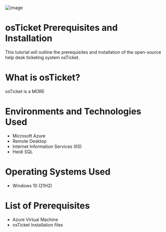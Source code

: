![image](https://github.com/user-attachments/assets/9898bdf6-5ad1-4f64-8d30-c8627afc20e9)
# osTicket Prerequisites and Installation
This tutorial will outline the prerequisites and installation of the open-source help desk ticketing system osTicket.
# What is osTicket?
osTicket is a MORE
# Environments and Technologies Used
+ Microsoft Azure
+ Remote Desktop
+ Internet Information Services (IIS)
+ Heidi SQL
# Operating Systems Used
+ Windows 10 (21H2)
# List of Prerequisites
+ Azure Virtual Machine
+ osTicket Installation files

